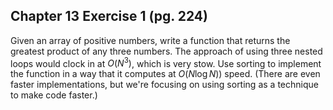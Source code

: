 ## Chapter 13 Exercise 1 (pg. 224)

Given an array of positive numbers, write a function that returns the greatest product of any three numbers. The
approach of using three nested loops would clock in at $O(N^3)$, which is very stow. Use sorting to implement the
function in a way that it computes at $O(N \log N)$) speed. (There are even faster implementations, but we're focusing
on using sorting as a technique to make code faster.)
